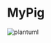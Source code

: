 # MyPig



![plantuml](http://www.plantuml.com/plantuml/png/SoWkIImgISaiIKpaqgK9uEBYKa07DI12ctIpj74OLQCGN52KcPUka9nJcg905AYXlQjG0HVKP6rSzcaZaL1pQnHAYrEBa4o3-DOnm1FA3Gxs1v8--OafC5z1rTRO81jhL-EUM99QdbW9SrcDKs9EObuoq6maBUXXYkgP6kIm8qCBTk_ZqG9sECu8nsFJCDA2HEj3mY-60bD02G6Se8X8_PYf4KbT3NuV4PFzW3W6Ohu--QOeKEmEA2YZp0G2SKEiDxHSdBI0SK2XALG94rZ9GxbRgejhAJG5dawuQ595SJcavgM0Qq00)





